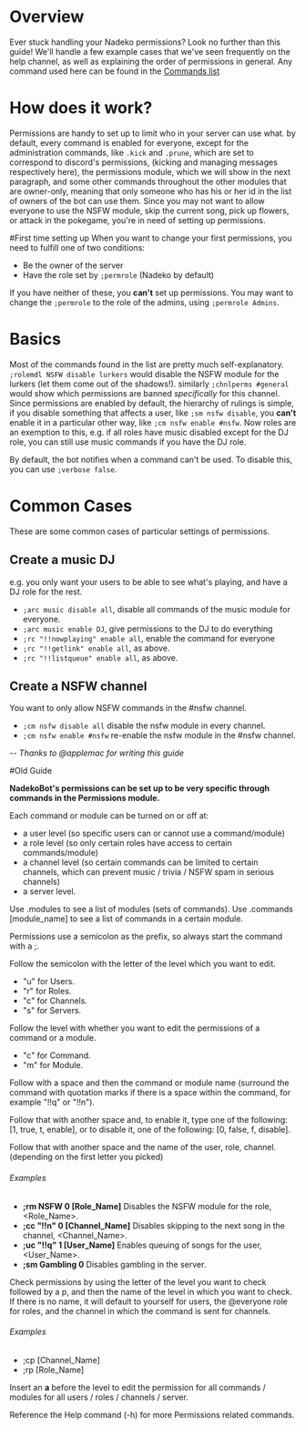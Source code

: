 # Overview
Ever stuck handling your Nadeko permissions? Look no further than this guide!
We'll handle a few example cases that we've seen frequently on the help channel, as well as explaining the order of permissions in general. Any command used here can be found in the [Commands list](https://github.com/Kwoth/NadekoBot/blob/master/commandlist.md#permissions)

# How does it work?
Permissions are handy to set up to limit who in your server can use what. by default, every command is enabled for everyone, except for the administration commands, like `.kick` and `.prune`, which are set to correspond to discord's permissions, (kicking and managing messages respectively here), the permissions module, which we will show in the next paragraph, and some other commands throughout the other modules that are owner-only, meaning that only someone who has his or her id in the list of owners of the bot can use them. 
Since you may not want to allow everyone to use the NSFW module, skip the current song, pick up flowers, or attack in the pokegame, you're in need of setting up permissions.

#First time setting up
When you want to change your first permissions, you need to fulfill one of two conditions:
* Be the owner of the server
* Have the role set by `;permrole` (Nadeko by default)

If you have neither of these, you **can't** set up permissions.
You may want to change the `;permrole` to the role of the admins, using `;permrole Admins`.

# Basics
Most of the commands found in the list are pretty much self-explanatory. `;rolemdl NSFW disable lurkers` would disable the NSFW module for the lurkers (let them come out of the shadows!). similarly `;chnlperms #general` would show which permissions are banned *specifically* for this channel.
Since permissions are enabled by default, the hierarchy of rulings is simple, if you disable something that affects a user, like `;sm nsfw disable`, you **can't** enable it in a particular other way, like `;cm nsfw enable #nsfw`. Now roles are an exemption to this, e.g. if all roles have music disabled except for the DJ role, you can still use music commands if you have the DJ role.

By default, the bot notifies when a command can't be used. To disable this, you can use `;verbose false`.

# Common Cases
These are some common cases of particular settings of permissions.

## Create a music DJ
e.g. you only want your users to be able to see what's playing, and have a DJ role for the rest.
- `;arc music disable all`, disable all commands of the music module for everyone.
- `;arc music enable DJ`, give permissions to the DJ to do everything
- `;rc "!!nowplaying" enable all`, enable the command for everyone
- `;rc "!!getlink" enable all`, as above.
- `;rc "!!listqueue" enable all`, as above.

## Create a NSFW channel
You want to only allow NSFW commands in the #nsfw channel.
- `;cm nsfw disable all` disable the nsfw module in every channel.
- `;cm nsfw enable #nsfw` re-enable the nsfw module in the #nsfw channel.


-- *Thanks to @applemac for writing this guide*

#Old Guide

**NadekoBot's permissions can be set up to be very specific through commands in the Permissions module.**

Each command or module can be turned on or off at: 
- a user level (so specific users can or cannot use a command/module)  
- a role level (so only certain roles have access to certain commands/module)
- a channel level (so certain commands can be limited to certain channels, which can prevent music / trivia / NSFW spam in serious channels)
- a server level. 

Use .modules to see a list of modules (sets of commands).
Use .commands [module_name] to see a list of commands in a certain module.

Permissions use a semicolon as the prefix, so always start the command with a ;.

Follow the semicolon with the letter of the level which you want to edit.
- "u" for Users.
- "r" for Roles.
- "c" for Channels.
- "s" for Servers.

Follow the level with whether you want to edit the permissions of a command or a module.
- "c" for Command.
- "m" for Module.

Follow with a space and then the command or module name (surround the command with quotation marks if there is a space within the command, for example "!!q" or "!!n").

Follow that with another space and, to enable it, type one of the following: [1, true, t, enable], or to disable it, one of the following: [0, false, f, disable].

Follow that with another space and the name of the user, role, channel. (depending on the first letter you picked)

###### Examples
- **;rm NSFW 0 [Role_Name]**  Disables the NSFW module for the role, <Role_Name>.
- **;cc "!!n" 0 [Channel_Name]**  Disables skipping to the next song in the channel, <Channel_Name>.
- **;uc "!!q" 1 [User_Name]**  Enables queuing of songs for the user, <User_Name>.
- **;sm Gambling 0**  Disables gambling in the server.

Check permissions by using the letter of the level you want to check followed by a p, and then the name of the level in which you want to check. If there is no name, it will default to yourself for users, the @everyone role for roles, and the channel in which the command is sent for channels.

###### Examples 
- ;cp [Channel_Name]
- ;rp [Role_Name]

Insert an **a** before the level to edit the permission for all commands / modules for all users / roles / channels / server.

Reference the Help command (-h) for more Permissions related commands.
